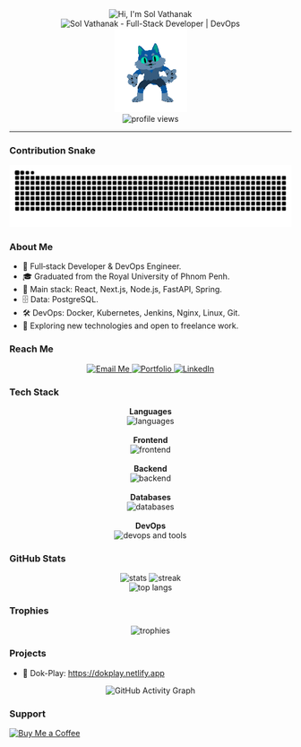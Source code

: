 <div align="center">
  <img src="https://readme-typing-svg.demolab.com?font=Fira+Code&size=26&pause=900&color=00F7C4&center=true&vCenter=true&width=600&lines=Hi%20there%20%F0%9F%91%8B%20I%27m%20Sol%20Vathanak;Full-Stack%20Developer%20%26%20DevOps%20Enthusiast;Welcome%20to%20my%20GitHub%20profile!" alt="Hi, I'm Sol Vathanak" />
  <br/>
  <!-- Fallback static title badge in case typing SVG fails -->
  <img src="https://img.shields.io/badge/Sol%20Vathanak-Full--Stack%20Developer%20%7C%20DevOps-00D09C?style=for-the-badge&labelColor=0B0E14&logo=github&logoColor=white" alt="Sol Vathanak - Full-Stack Developer | DevOps" />
  <br/>
  <img src="https://github.com/VathanakSol/VathanakSol/blob/main/Animation.gif?raw=true" alt="Coding Animation"/>
  <br/>
  <img src="https://komarev.com/ghpvc/?username=VathanakSol&label=Profile%20Views&color=00d09c&style=flat" alt="profile views"/>
</div>

---

### Contribution Snake
<p align="center">
  <picture>
    <source media="(prefers-color-scheme: dark)" srcset="https://raw.githubusercontent.com/VathanakSol/VathanakSol/output/github-contribution-grid-snake-dark.svg" />
    <img alt="contribution snake" src="https://raw.githubusercontent.com/VathanakSol/VathanakSol/output/github-contribution-grid-snake.svg" />
  </picture>
</p>

### About Me
- 🔧 Full‑stack Developer & DevOps Engineer.
- 🎓 Graduated from the Royal University of Phnom Penh.
- 🧰 Main stack: React, Next.js, Node.js, FastAPI, Spring.
- 🗄️ Data: PostgreSQL.
- 🛠️ DevOps: Docker, Kubernetes, Jenkins, Nginx, Linux, Git.
- 🚀 Exploring new technologies and open to freelance work.

### Reach Me
<div align="center">
  <a href="mailto:vathanaksol1605@gmail.com">
    <img src="https://img.shields.io/badge/Email%20Me-vathanaksol1605%40gmail.com-D14836?style=for-the-badge&logo=gmail&logoColor=white&labelColor=0B0E14" alt="Email Me" />
  </a>
  <a href="https://naktech.pro">
    <img src="https://img.shields.io/badge/Portfolio-naktech.pro-111111?style=for-the-badge&logo=google-chrome&logoColor=white&labelColor=0B0E14" alt="Portfolio" />
  </a>
  <a href="https://www.linkedin.com/in/vathanaksol">
    <img src="https://img.shields.io/badge/LinkedIn-Vathanak%20Sol-0A66C2?style=for-the-badge&logo=linkedin&logoColor=white&labelColor=0B0E14" alt="LinkedIn" />
  </a>

</div>

### Tech Stack
<div align="center">
  <b>Languages</b><br/>
  <img src="https://skillicons.dev/icons?i=js,ts,python,java&perline=12" alt="languages"/>
  <br/><br/>
  <b>Frontend</b><br/>
  <img src="https://skillicons.dev/icons?i=react,nextjs,html,css,tailwind&perline=12" alt="frontend"/>
  <br/><br/>
  <b>Backend</b><br/>
  <img src="https://skillicons.dev/icons?i=nodejs,spring,fastapi&perline=12" alt="backend"/>
  <br/><br/>
  <b>Databases</b><br/>
  <img src="https://skillicons.dev/icons?i=postgres&perline=12" alt="databases"/>
  <br/><br/>
  <b>DevOps</b><br/>
  <img src="https://skillicons.dev/icons?i=docker,kubernetes,jenkins,nginx,linux,git&perline=12" alt="devops and tools"/>

</div>

### GitHub Stats
<div align="center">
  <img height="165" src="https://github-readme-stats.vercel.app/api?username=VathanakSol&show_icons=true&theme=react&hide_border=true" alt="stats"/>
  <img height="165" src="https://github-readme-streak-stats.herokuapp.com?user=VathanakSol&theme=react&hide_border=true" alt="streak"/>
  <br/>
  <img height="165" src="https://github-readme-stats.vercel.app/api/top-langs/?username=VathanakSol&layout=compact&theme=react&hide_border=true" alt="top langs"/>
</div>

### Trophies
<p align="center">
  <img src="https://github-profile-trophy.vercel.app/?username=VathanakSol&theme=onedark&row=1&no-frame=true&no-bg=true" alt="trophies"/>
</p>

### Projects
- 🔗 Dok-Play: https://dokplay.netlify.app

<p align="center">
  <img src="https://github-readme-activity-graph.vercel.app/graph?username=VathanakSol&theme=react-dark&area=true&hide_border=true&custom_title=Contribution%20Graph" alt="GitHub Activity Graph" />
</p>



### Support
[![Buy Me a Coffee](https://img.shields.io/badge/Buy%20Me%20a%20Coffee-FFDD00?style=for-the-badge&logo=buy-me-a-coffee&logoColor=000)](https://coff.ee/vathanak)


